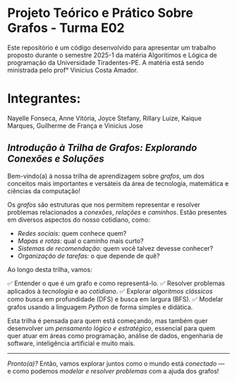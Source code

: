 # Projeto Teórico e Prático Sobre Grafos - Turma E02
Este repositório é um código desenvolvido para apresentar um trabalho proposto durante o semestre 2025-1 da matéria Algoritimos e Lógica de programação da Universidade Tiradentes-PE.
A matéria está sendo ministrada pelo prof° Vinicius Costa Amador.

# Integrantes:
Nayelle Fonseca, Anne Vitória, Joyce Stefany, Rillary Luize, Kaique Marques, Guilherme de França e Vinicius Jose


## *Introdução à Trilha de Grafos: Explorando Conexões e Soluções*

Bem-vindo(a) à nossa trilha de aprendizagem sobre *grafos*, um dos conceitos mais importantes e versáteis da área de tecnologia, matemática e ciências da computação!

Os *grafos* são estruturas que nos permitem representar e resolver problemas relacionados a *conexões*, *relações* e *caminhos*. Estão presentes em diversos aspectos do nosso cotidiano, como:

* *Redes sociais:* quem conhece quem?
* *Mapas e rotas:* qual o caminho mais curto?
* *Sistemas de recomendação:* quem você talvez devesse conhecer?
* *Organização de tarefas:* o que depende de quê?

Ao longo desta trilha, vamos:

✅ Entender o que é um grafo e como representá-lo.
✅ Resolver problemas aplicados à *tecnologia* e ao *cotidiano*.
✅ Explorar *algoritmos clássicos* como busca em profundidade (DFS) e busca em largura (BFS).
✅ Modelar grafos usando a linguagem *Python* de forma simples e didática.

Esta trilha é pensada para quem está começando, mas também quer desenvolver um *pensamento lógico e estratégico*, essencial para quem quer atuar em áreas como programação, análise de dados, engenharia de software, inteligência artificial e muito mais.

---

*Pronto(a)?*
Então, vamos explorar juntos como o mundo está *conectado* — e como podemos *modelar e resolver problemas* com a ajuda dos grafos!

